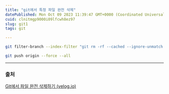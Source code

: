 ```yaml
---
title: "git에서 특정 파일 완전 삭제"
datePublished: Mon Oct 09 2023 11:39:47 GMT+0000 (Coordinated Universal Time)
cuid: clnitmgp9000i09lfcwh8ez97
slug: git1
tags: git

---
```


```bash
git filter-branch --index-filter "git rm -rf --cached --ignore-unmatch 삭제할 파일 경로" HEAD

git push origin --force --all
```

---

### 출처

[Git에서 파일 완전 삭제하기 (](https://velog.io/@1ong1ong/Git%EC%97%90%EC%84%9C-%ED%8C%8C%EC%9D%BC-%EC%99%84%EC%A0%84-%EC%82%AD%EC%A0%9C%ED%95%98%EA%B8%B0)[velog.io](http://velog.io)[)](https://velog.io/@1ong1ong/Git%EC%97%90%EC%84%9C-%ED%8C%8C%EC%9D%BC-%EC%99%84%EC%A0%84-%EC%82%AD%EC%A0%9C%ED%95%98%EA%B8%B0)